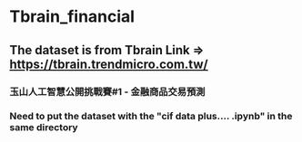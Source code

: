 # Tbrain_financial
## The dataset is from Tbrain Link => https://tbrain.trendmicro.com.tw/
### 玉山人工智慧公開挑戰賽#1 - 金融商品交易預測 
### Need to put the dataset with the "cif data plus.... .ipynb" in the same directory
